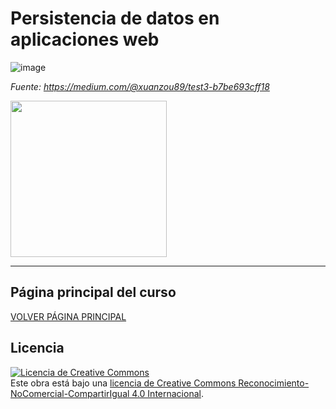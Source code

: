 # Persistencia de datos en aplicaciones web

![image](https://github.com/user-attachments/assets/b65c3e22-5aa2-4c79-b880-bc5f6bfadbc8)


*Fuente: https://medium.com/@xuanzou89/test3-b7be693cff18*

<img src="https://github.com/user-attachments/assets/beee5849-099c-4bc6-ab5e-14b7437052c4" height="250px"/>

___

## Página principal del curso
[VOLVER PÁGINA PRINCIPAL]((https://github.com/alvarocimadevilla/DESARROLLO-WEB-SERVIDOR))

## Licencia

<a rel="license" href="http://creativecommons.org/licenses/by-nc-sa/4.0/"><img alt="Licencia de Creative Commons" style="border-width:0" src="https://i.creativecommons.org/l/by-nc-sa/4.0/88x31.png" /></a><br />Este obra está bajo una <a rel="license" href="http://creativecommons.org/licenses/by-nc-sa/4.0/">licencia de Creative Commons Reconocimiento-NoComercial-CompartirIgual 4.0 Internacional</a>.
